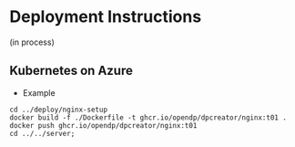 # Deployment Instructions 

(in process)

## Kubernetes on Azure

- Example
```
cd ../deploy/nginx-setup
docker build -f ./Dockerfile -t ghcr.io/opendp/dpcreator/nginx:t01 .
docker push ghcr.io/opendp/dpcreator/nginx:t01 
cd ../../server;
```